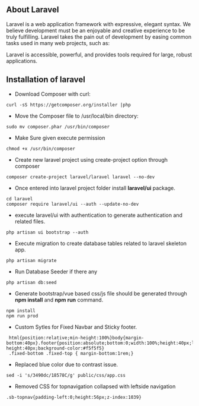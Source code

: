 ## About Laravel

Laravel is a web application framework with expressive, elegant syntax. We believe development must be an enjoyable and creative experience to be truly fulfilling. Laravel takes the pain out of development by easing common tasks used in many web projects, such as:

Laravel is accessible, powerful, and provides tools required for large, robust applications.

## Installation of laravel

* Download Composer with curl:

```
curl -sS https://getcomposer.org/installer |php
```

* Move the Composer file to /usr/local/bin directory:

```
sudo mv composer.phar /usr/bin/composer
```

* Make Sure given execute permission

```
chmod +x /usr/bin/composer
```

* Create new laravel project using create-project option  through composer

```
composer create-project laravel/laravel laravel --no-dev
```

* Once entered into laravel project folder install **laravel/ui** package.

```
cd laravel
composer require laravel/ui --auth --update-no-dev
```

* execute laravel/ui with authentication to generate authentication and related files.

```
php artisan ui bootstrap --auth
```

* Execute migration to create database tables related to laravel skeleton app.

```
php artisan migrate
```

* Run Database Seeder if there any
```
php artisan db:seed
```

* Generate bootstrap/vue based css/js file should be generated through **npm install** and **npm run** command.

```
npm install
npm run prod
```

* Custom Sytles for Fixed Navbar and Sticky footer.
```
 html{position:relative;min-height:100%}body{margin-bottom:40px}.footer{position:absolute;bottom:0;width:100%;height:40px;line-height:40px;background-color:#f5f5f5}
 .fixed-bottom .fixed-top { margin-bottom:1rem;}
```

* Replaced blue color due to contrast issue.
```
sed -i 's/3490dc/18578C/g' public/css/app.css
```


* Removed CSS for topnavigation collapsed with leftside navigation
```
.sb-topnav{padding-left:0;height:56px;z-index:1039}